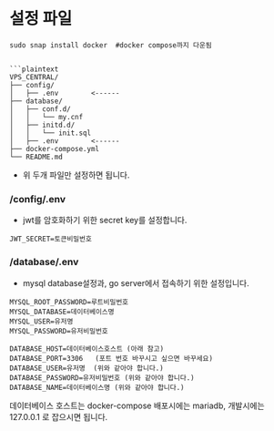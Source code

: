# 설정 파일

````
sudo snap install docker  #docker compose까지 다운됨


```plaintext
VPS_CENTRAL/
├── config/
│   ├── .env        <------
├── database/
│   ├── conf.d/
│   │   └── my.cnf
│   ├── initd.d/
│   │   └── init.sql
│   ├── .env        <------
├── docker-compose.yml
└── README.md
````

- 위 두개 파일만 설정하면 됩니다.

### /config/.env

- jwt를 암호화하기 위한 secret key를 설정합니다.

```env
JWT_SECRET=토큰비밀번호
```

### /database/.env

- mysql database설정과, go server에서 접속하기 위한 설정입니다.

```env
MYSQL_ROOT_PASSWORD=루트비밀번호
MYSQL_DATABASE=데이터베이스명
MYSQL_USER=유저명
MYSQL_PASSWORD=유저비밀번호

DATABASE_HOST=데이터베이스호스트 (아래 참고)
DATABASE_PORT=3306   (포트 번호 바꾸시고 싶으면 바꾸세요)
DATABASE_USER=유저명  (위와 같아야 합니다.)
DATABASE_PASSWORD=유저비밀번호 (위와 같아야 합니다.)
DATABASE_NAME=데이터베이스명 (위와 같아야 합니다.)
```

데이터베이스 호스트는 docker-compose 배포시에는 mariadb, 개발시에는 127.0.0.1 로 잡으시면 됩니다.
